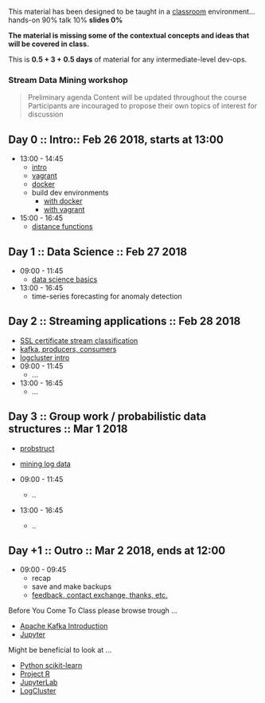 
This material has been designed to be taught in a [classroom](https://ccdcoe.org/cyber-defence-monitoring-course-suite-module-2-1.html) environment... hands-on 90% talk 10% **slides 0%**

**The material is missing some of the contextual concepts and ideas that will be covered in class.**

This is **0.5 + 3 + 0.5 days** of material for any intermediate-level dev-ops.

### Stream Data Mining workshop

> Preliminary agenda
> Content will be updated throughout the course 
> Participants are incouraged to propose their own topics of interest for discussion

## Day 0 :: Intro:: Feb 26 2018, starts at 13:00

* 13:00 - 14:45
  * [intro](/common/day_intro.md)
  * [vagrant](/common/vagrant.intro.md)
  * [docker](/common/docker.intro.md)
  * build dev environments 
    * [with docker](/SDM/docker/)
    * [with vagrant](/SDM/vagrant/)
* 15:00 - 16:45
  * [distance functions]()


## Day 1 :: Data Science :: Feb 27 2018

* 09:00 - 11:45
  * [data science basics](/SDM/R-jupyter)
* 13:00 - 16:45
   * time-series forecasting for anomaly detection

## Day 2 :: Streaming applications :: Feb 28 2018

* [SSL certificate stream classification](/common/certstream-mining.md)
* [kafka, producers, consumers](/SDM/kafka/)
* [logcluster intro](/SDM/)
* 09:00 - 11:45
  * ...
* 13:00 - 16:45
  * ...

## Day 3 :: Group work / probabilistic data structures :: Mar 1 2018

* [probstruct](/SDM/go-jupyter)
* [mining log data](/SDM/python-jupyter/011-apriori-logcluster.ipynb)

* 09:00 - 11:45
  * ..
* 13:00 - 16:45
  * ..


## Day +1 :: Outro :: Mar 2 2018, ends at 12:00

* 09:00 - 09:45
  * recap
  * save and make backups
  * [feedback, contact exchange, thanks, etc.](/common/Closing.md)



Before You Come To Class please browse trough ...

  * [Apache Kafka Introduction](https://kafka.apache.org/intro)
  * [Jupyter](http://jupyter.org/)

Might be beneficial to look at ...

  * [Python scikit-learn](http://scikit-learn.org)
  * [Project R](https://www.r-project.org/)
  * [JupyterLab](http://jupyterlab.readthedocs.io/en/stable/index.html)
  * [LogCluster](https://github.com/ristov/logcluster)

